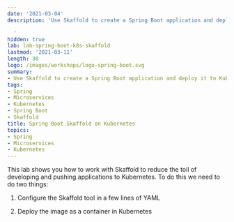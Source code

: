 ```yaml
---
date: '2021-03-04'
description: 'Use Skaffold to create a Spring Boot application and deploy it to Kubernetes.

  '
hidden: true
lab: lab-spring-boot-k8s-skaffold
lastmod: '2021-03-11'
length: 30
logo: /images/workshops/logo-spring-boot.svg
summary:
- Use Skaffold to create a Spring Boot application and deploy it to Kubernetes.
tags:
- Spring
- Microservices
- Kubernetes
- Spring Boot
- Skaffold
title: Spring Boot Skaffold on Kubernetes
topics:
- Spring
- Microservices
- Kubernetes
---
```


This lab shows you how to work with Skaffold to reduce the toil of developing and pushing applications to Kubernetes. To do this we need to do two things:

  1. Configure the Skaffold tool in a few lines of YAML
  
  2. Deploy the image as a container in Kubernetes